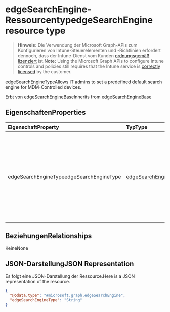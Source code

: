# <a name="edgesearchengine-resource-type"></a><span data-ttu-id="4ccc6-101">edgeSearchEngine-Ressourcentyp</span><span class="sxs-lookup"><span data-stu-id="4ccc6-101">edgeSearchEngine resource type</span></span>

> <span data-ttu-id="4ccc6-102">**Hinweis:** Die Verwendung der Microsoft Graph-APIs zum Konfigurieren von Intune-Steuerelementen und -Richtlinien erfordert dennoch, dass der Intune-Dienst vom Kunden [ordnungsgemäß lizenziert](https://go.microsoft.com/fwlink/?linkid=839381) ist.</span><span class="sxs-lookup"><span data-stu-id="4ccc6-102">**Note:** Using the Microsoft Graph APIs to configure Intune controls and policies still requires that the Intune service is [correctly licensed](https://go.microsoft.com/fwlink/?linkid=839381) by the customer.</span></span>

<span data-ttu-id="4ccc6-103">edgeSearchEngineType</span><span class="sxs-lookup"><span data-stu-id="4ccc6-103">Allows IT admins to set a predefined default search engine for MDM-Controlled devices.</span></span>

<span data-ttu-id="4ccc6-104">Erbt von [edgeSearchEngineBase](../resources/intune_deviceconfig_edgesearchenginebase.md)</span><span class="sxs-lookup"><span data-stu-id="4ccc6-104">Inherits from [edgeSearchEngineBase](../resources/intune_deviceconfig_edgesearchenginebase.md)</span></span>

## <a name="properties"></a><span data-ttu-id="4ccc6-105">Eigenschaften</span><span class="sxs-lookup"><span data-stu-id="4ccc6-105">Properties</span></span>
|<span data-ttu-id="4ccc6-106">Eigenschaft</span><span class="sxs-lookup"><span data-stu-id="4ccc6-106">Property</span></span>|<span data-ttu-id="4ccc6-107">Typ</span><span class="sxs-lookup"><span data-stu-id="4ccc6-107">Type</span></span>|<span data-ttu-id="4ccc6-108">Beschreibung</span><span class="sxs-lookup"><span data-stu-id="4ccc6-108">Description</span></span>|
|:---|:---|:---|
|<span data-ttu-id="4ccc6-109">edgeSearchEngineType</span><span class="sxs-lookup"><span data-stu-id="4ccc6-109">edgeSearchEngineType</span></span>|[<span data-ttu-id="4ccc6-110">edgeSearchEngineType</span><span class="sxs-lookup"><span data-stu-id="4ccc6-110">edgeSearchEngineType</span></span>](../resources/intune_deviceconfig_edgesearchenginetype.md)|<span data-ttu-id="4ccc6-p101">Ermöglicht es IT-Administratoren, ein vordefiniertes standardmäßiges Suchmodul für MDM-gesteuerte Geräte festzulegen. Mögliche Werte: `default`, `bing`.</span><span class="sxs-lookup"><span data-stu-id="4ccc6-p101">Allows IT admins to set a predefined default search engine for MDM-Controlled devices. The possible values are: `default`, `bing`.</span></span>|

## <a name="relationships"></a><span data-ttu-id="4ccc6-113">Beziehungen</span><span class="sxs-lookup"><span data-stu-id="4ccc6-113">Relationships</span></span>
<span data-ttu-id="4ccc6-114">Keine</span><span class="sxs-lookup"><span data-stu-id="4ccc6-114">None</span></span>
## <a name="json-representation"></a><span data-ttu-id="4ccc6-115">JSON-Darstellung</span><span class="sxs-lookup"><span data-stu-id="4ccc6-115">JSON Representation</span></span>
<span data-ttu-id="4ccc6-116">Es folgt eine JSON-Darstellung der Ressource.</span><span class="sxs-lookup"><span data-stu-id="4ccc6-116">Here is a JSON representation of the resource.</span></span>
<!--{
  "blockType": "resource",
  "@odata.type": "microsoft.graph.edgeSearchEngine"
}-->
``` json
{
  "@odata.type": "#microsoft.graph.edgeSearchEngine",
  "edgeSearchEngineType": "String"
}
```








